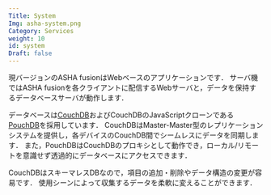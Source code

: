 ```yaml
---
Title: System
Img: asha-system.png
Category: Services
weight: 10
id: system
Draft: false
---
```


現バージョンのASHA fusionはWebベースのアプリケーションです．
サーバ機ではASHA fusionを各クライアントに配信するWebサーバと，データを保持するデータベースサーバが動作します．

データベースは[CouchDB](http://couchdb.apache.org/)およびCouchDBのJavaScriptクローンである[PouchDB](https://pouchdb.com/)を採用しています．
CouchDBはMaster-Master型のレプリケーションシステムを提供し，各デバイスのCouchDB間でシームレスにデータを同期します．
また，PouchDBはCouchDBのプロキシとして動作でき，ローカル/リモートを意識せず透過的にデータベースにアクセスできます．

CouchDBはスキーマレスDBなので，項目の追加・削除やデータ構造の変更が容易です．
使用シーンによって収集するデータを柔軟に変えることができます．

